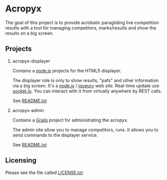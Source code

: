 Acropyx
=======

The goal of this project is to provide acrobatic paragliding live competition results with a tool for managing competitors, marks/results and show the results on a big screen.

Projects
--------

1. acropyx-displayer

	Contains a [node.js](http://nodejs.org) projects for the HTML5 displayer.

	The displayer role is only to show results, "pafs" and other information via a big screen. It's a [node.js](http://nodejs.org) / [jqueury](http://jquery.com) web site. Real-time update use [socket.io](http://socket.io/). You can interact with it from virtually anywhere by REST calls.

    See [README.txt](https://github.com/epyx-src/Acropyx/blob/master/acropyx-displayer/README.txt)


2. acropyx-admin

	Contains a [Grails](http://grails.org) project for administrating the acropyx.

	The admin site allow you to manage competitors, runs. It allows you to send commands to the displayer service.

    See [README.txt](https://github.com/epyx-src/Acropyx/blob/master/acropyx-admin/README.txt)


Licensing
---------

Please see the file called [LICENSE.txt](https://github.com/epyx-src/Acropyx/blob/master/LICENSE.txt)